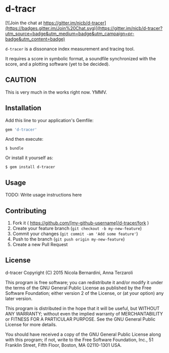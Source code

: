 # d-tracr

[![Join the chat at https://gitter.im/nicb/d-tracer](https://badges.gitter.im/Join%20Chat.svg)](https://gitter.im/nicb/d-tracer?utm_source=badge&utm_medium=badge&utm_campaign=pr-badge&utm_content=badge)

`d-tracer` is a dissonance index measurement and tracing tool.

It requires a score in symbolic format, a soundfile synchronized with the
score, and a plotting software (yet to be decided).

## CAUTION

This is very much in the works right now. YMMV.

## Installation

Add this line to your application's Gemfile:

```ruby
gem 'd-tracer'
```

And then execute:

    $ bundle

Or install it yourself as:

    $ gem install d-tracer

## Usage

TODO: Write usage instructions here

## Contributing

1. Fork it ( https://github.com/[my-github-username]/d-tracer/fork )
2. Create your feature branch (`git checkout -b my-new-feature`)
3. Commit your changes (`git commit -am 'Add some feature'`)
4. Push to the branch (`git push origin my-new-feature`)
5. Create a new Pull Request

## License

d-tracer
Copyright (C) 2015 Nicola Bernardini, Anna Terzaroli

This program is free software; you can redistribute it and/or modify
it under the terms of the GNU General Public License as published by
the Free Software Foundation; either version 2 of the License, or
(at your option) any later version.

This program is distributed in the hope that it will be useful,
but WITHOUT ANY WARRANTY; without even the implied warranty of
MERCHANTABILITY or FITNESS FOR A PARTICULAR PURPOSE.  See the
GNU General Public License for more details.

You should have received a copy of the GNU General Public License along
with this program; if not, write to the Free Software Foundation, Inc.,
51 Franklin Street, Fifth Floor, Boston, MA 02110-1301 USA.
